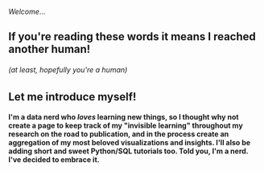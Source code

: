 _Welcome_...
## If you're reading these words it means I reached another human!
###### (at least, hopefully you're a human) 
## Let me introduce myself!

#### I'm a data nerd who _loves_ learning new things, so I thought why not create a page to keep track of my "invisible learning" throughout my research on the road to publication, and in the process create an aggregation of my most beloved visualizations and insights. I'll also be adding short and sweet Python/SQL tutorials too. Told you, I'm a nerd. I've decided to embrace it.

